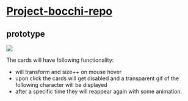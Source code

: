 # <u>Project-bocchi-repo</u>

## prototype

<img src="Desktop - 1@2x.png">

The cards will have following functionality:
- will transform and size++ on mouse hover
- upon click the cards will get disabled and a transparent gif of the following character will be displayed
- after a specific time they will reappear again with some animation. 
